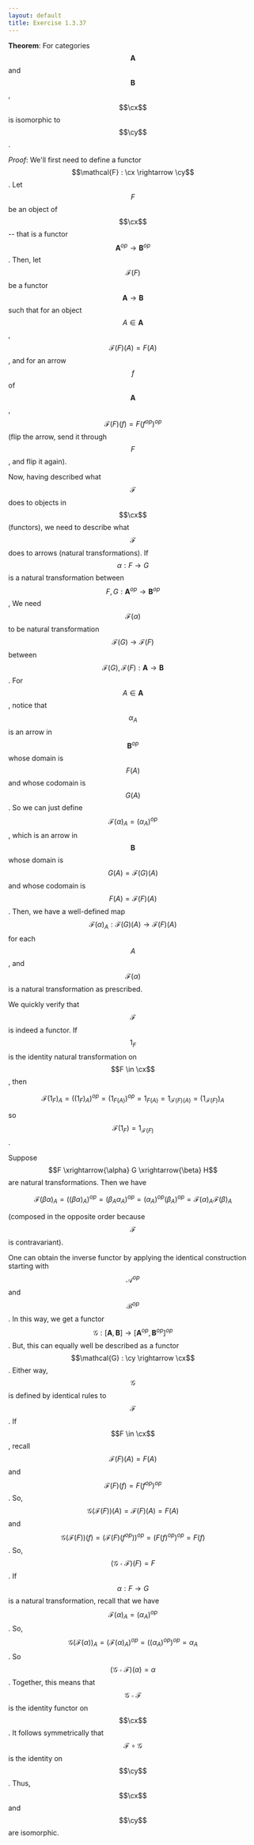 ```yaml
---
layout: default
title: Exercise 1.3.37
---
```


$$\newcommand\cx{[\mathbf{A}^{op}, \mathbf{B}^{op}]}$$
$$\newcommand\cy{[\mathbf{A}, \mathbf{B}]^{op}}$$

**Theorem**:
For categories $$\mathbf{A}$$ and $$\mathbf{B}$$, $$\cx$$ is isomorphic to $$\cy$$.


*Proof*:
We'll first need to define a functor $$\mathcal{F} : \cx \rightarrow \cy$$.
Let $$F$$ be an object of $$\cx$$ -- that is a functor $$\mathbf{A}^{op} \rightarrow \mathbf{B}^{op}$$.
Then, let $$\mathcal{F}(F)$$ be a functor $$\mathbf{A} \rightarrow \mathbf{B}$$ such that for an object $$A \in \mathbf{A}$$, $$\mathcal{F}(F)(A) = F(A)$$, and for an arrow $$f$$ of $$\mathbf{A}$$, $$\mathcal{F}(F)(f) = F(f^{op})^{op}$$ (flip the arrow, send it through $$F$$, and flip it again).

Now, having described what $$\mathcal{F}$$ does to objects in $$\cx$$ (functors), we need to describe what $$\mathcal{F}$$ does to arrows (natural transformations).
If $$\alpha : F \rightarrow G$$ is a natural transformation between $$F, G  : \mathbf{A}^{op} \rightarrow \mathbf{B}^{op}$$,
We need $$\mathcal{F}(\alpha)$$ to be natural transformation $$\mathcal{F}(G) \rightarrow \mathcal{F}(F)$$ between $$\mathcal{F}(G), \mathcal{F}(F) : \mathbf{A} \rightarrow \mathbf{B}$$.
For $$A \in \mathbf{A}$$, notice that $$\alpha_A$$ is an arrow in $$\mathbf{B}^{op}$$ whose domain is $$F(A)$$ and whose codomain is $$G(A)$$.
So we can just define $$\mathcal{F}(\alpha)_A = (\alpha_A)^{op}$$, which is an arrow in $$\mathbf{B}$$ whose domain is $$G(A) = \mathcal{F}(G)(A)$$ and whose codomain is $$F(A) = \mathcal{F}(F)(A)$$.
Then, we have a well-defined map $$\mathcal{F}(\alpha)_A : \mathcal{F}(G)(A) \rightarrow \mathcal{F}(F)(A)$$ for each $$A$$, and $$\mathcal{F}(\alpha)$$ is a natural transformation as prescribed.

We quickly verify that $$\mathcal{F}$$ is indeed a functor.
If $$1_F$$ is the identity natural transformation on $$F \in \cx$$, then

$$
\mathcal{F}(1_F)_A = ((1_F)_A)^{op} = (1_{F(A)})^{op} = 1_{F(A)} = 1_{\mathcal{F}(F)(A)} = (1_{\mathcal{F}(F)})_A
$$

so $$\mathcal{F}(1_F) = 1_{\mathcal{F}(F)}$$.

Suppose $$F \xrightarrow{\alpha} G \xrightarrow{\beta} H$$ are natural transformations.
Then we have

$$
\mathcal{F}(\beta \alpha)_A = ((\beta \alpha)_A)^{op} = (\beta_A \alpha_A)^{op} = (\alpha_A)^{op} (\beta_A)^{op} = \mathcal{F}(\alpha)_A \mathcal{F}(\beta)_A
$$

(composed in the opposite order because $$\mathcal{F}$$ is contravariant).

One can obtain the inverse functor by applying the identical construction starting with $$\mathcal{A}^{op}$$ and $$\mathcal{B}^{op}$$.
In this way, we get a functor $$\mathcal{G} : [\mathbf{A}, \mathbf{B}] \rightarrow [\mathbf{A}^{op}, \mathbf{B}^{op}]^{op}$$.
But, this can equally well be described as a functor $$\mathcal{G} : \cy \rightarrow \cx$$.
Either way, $$\mathcal{G}$$ is defined by identical rules to $$\mathcal{F}$$.
If $$F \in \cx$$, recall $$\mathcal{F}(F)(A) = F(A)$$ and $$\mathcal{F}(F)(f) = F(f^{op})^{op}$$.
So, $$\mathcal{G}(\mathcal{F}(F))(A) = \mathcal{F}(F)(A) = F(A)$$ and $$\mathcal{G}(\mathcal{F}(F))(f) = (\mathcal{F}(F)(f^{op}))^{op} = (F(f)^{op})^{op} = F(f)$$.
So, $$(\mathcal{G} \circ \mathcal{F})(F) = F$$.
If $$\alpha : F \rightarrow G$$ is a natural transformation, recall that we have $$\mathcal{F}(\alpha)_A = (\alpha_A)^{op}$$.
So, $$\mathcal{G}(\mathcal{F}(\alpha))_A = (\mathcal{F}(\alpha)_A)^{op} = ((\alpha_A)^{op})^{op} = \alpha_A$$.
So $$(\mathcal{G} \circ \mathcal{F})(\alpha) = \alpha$$.
Together, this means that $$\mathcal{G} \circ \mathcal{F}$$ is the identity functor on $$\cx$$.
It follows symmetrically that $$\mathcal{F} \circ \mathcal{G}$$ is the identity on $$\cy$$.
Thus, $$\cx$$ and $$\cy$$ are isomorphic.
